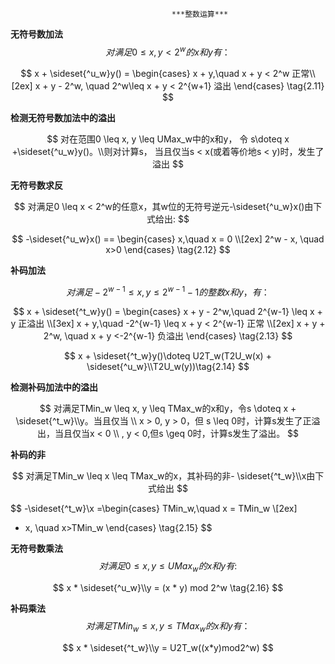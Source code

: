 										***整数运算***





<font style="font-weight:700;">无符号数加法</font>
$$
对满足0 \leq x, y < 2^w的x和y有：
$$

$$
x + \sideset{^u_w}y() =
\begin{cases}
x + y,\quad x + y < 2^w  正常\\[2ex]
x + y - 2^w, \quad 2^w\leq x + y < 2^{w+1} 溢出
\end{cases}
\tag{2.11}
$$

<font style="font-weight:700;">检测无符号数加法中的溢出</font>


$$
对在范围0 \leq x, y \leq UMax_w中的x和y， 令 s\doteq x +\sideset{^u_w}y()。\\则对计算s，  当且仅当s < x(或着等价地s < y)时，发生了溢出
$$


<font style="font-weight:700;">无符号数求反</font>


$$
对满足0 \leq x < 2^w的任意x，其w位的无符号逆元-\sideset{^u_w}x()由下式给出:
$$

$$
-\sideset{^u_w}x() ==
\begin{cases}
x,\quad x = 0  \\[2ex]
2^w - x, \quad  x>0
\end{cases}
\tag{2.12}
$$



<font style="font-weight:700;">补码加法</font>

$$
对满足-2^{w-1} \leq x, y \leq 2^{w-1} -1的整数x和y，有：
$$



$$
x + \sideset{^t_w}y() =
\begin{cases}
x + y - 2^w,\quad 2^{w-1} \leq x + y  正溢出  \\[3ex]
x + y,\quad -2^{w-1} \leq x + y < 2^{w-1} 正常  \\[2ex]
x + y + 2^w, \quad  x + y <-2^{w-1}   负溢出
\end{cases}
\tag{2.13}
$$

$$
x + \sideset{^t_w}y()\doteq U2T_w(T2U_w(x) + \sideset{^u_w}\\T2U_w(y))\tag{2.14}
$$



<font style="font-weight:700;">检测补码加法中的溢出</font>


$$
对满足TMin_w \leq x, y \leq TMax_w的x和y，令s \doteq x +  \sideset{^t_w}\\y。当且仅当 \\ x > 0, y > 0，但 s \leq 0时，计算s发生了正溢出，当且仅当x < 0 \\ , y < 0,但s \geq 0时，计算s发生了溢出。  
$$







<font style="font-weight:700;">补码的非</font>


$$
对满足TMin_w \leq x \leq TMax_w的x，其补码的非- \sideset{^t_w}\\x由下式给出
$$

$$
-\sideset{^t_w}\\x =\begin{cases}
TMin_w,\quad x = TMin_w  \\[2ex]
- x, \quad  x>TMin_w
\end{cases}
\tag{2.15}
$$





<font style="font-weight:700;">无符号数乘法</font>
$$
对满足0 \leq x, y \leq UMax_w的x和y有:
$$

$$
x *  \sideset{^u_w}\\y = (x * y) mod 2^w \tag{2.16}
$$



<font style="font-weight:700;">补码乘法</font>
$$
对满足TMin_w \leq x, y\leq TMax_w的x和y有：\tag{2.17}
$$

$$
 x * \sideset{^t_w}\\y = U2T_w((x*y)mod2^w) 
$$















